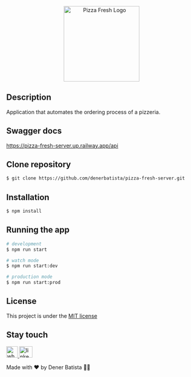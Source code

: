 <p align="center">
  <img src="https://2315530342-files.gitbook.io/~/files/v0/b/gitbook-x-prod.appspot.com/o/spaces%2FsOa314A9FdyeloG4yDoZ%2Fuploads%2Fgit-blob-6ed41a2d0e88de4dc5bffa917e098833be1ad510%2Fpizza-fresh-logo.PNG?alt=media" width="200" alt="Pizza Fresh Logo" />
</p>


## Description

Application that automates the ordering process of a pizzeria.

## Swagger docs

https://pizza-fresh-server.up.railway.app/api

## Clone repository

```bash
$ git clone https://github.com/denerbatista/pizza-fresh-server.git
```

## Installation

```bash
$ npm install
```

## Running the app

```bash
# development
$ npm run start

# watch mode
$ npm run start:dev

# production mode
$ npm run start:prod
```
## License
This project is under the [MIT license](LICENSE)

##  Stay touch

  <a href="https://contate.me/DenerBatista" target="blank">
    <img src="https://cdn.discordapp.com/attachments/950935885619265567/985980392404316210/pngwing.com.png" alt="whatsApp" width="30"/>
  </a>
  <a href="https://www.linkedin.com/in/dener-gomes-batista-83894168/" target="blank">
    <img src="https://cdn.discordapp.com/attachments/947324026236330018/965320136024289341/linkin-but.png" alt="linkedin" width="35" height="30"/>
  </a>


<br>

  Made with ❤️ by Dener Batista 👋🏽

